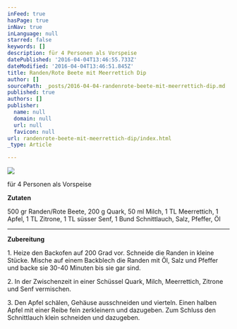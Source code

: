 ```yaml
---
inFeed: true
hasPage: true
inNav: true
inLanguage: null
starred: false
keywords: []
description: für 4 Personen als Vorspeise
datePublished: '2016-04-04T13:46:55.733Z'
dateModified: '2016-04-04T13:46:51.845Z'
title: Randen/Rote Beete mit Meerrettich Dip
author: []
sourcePath: _posts/2016-04-04-randenrote-beete-mit-meerrettich-dip.md
published: true
authors: []
publisher:
  name: null
  domain: null
  url: null
  favicon: null
url: randenrote-beete-mit-meerrettich-dip/index.html
_type: Article

---
```

![](https://the-grid-user-content.s3-us-west-2.amazonaws.com/ff33f9a5-a441-4500-bcab-675729a1d2e3.jpg)

für 4 Personen als Vorspeise

**Zutaten**

500 gr Randen/Rote Beete, 200 g Quark, 50 ml Milch, 1 TL Meerrettich, 1 Apfel, 1 TL Zitrone, 1 TL süsser Senf, 1 Bund Schnittlauch, Salz, Pfeffer, Öl

****

**Zubereitung**

1\. Heize den Backofen auf 200 Grad vor. Schneide die Randen in kleine Stücke. Mische auf einem Backblech die Randen mit Öl, Salz und Pfeffer und backe sie 30-40 Minuten bis sie gar sind.

2\. In der Zwischenzeit in einer Schüssel Quark, Milch, Meerrettich, Zitrone und Senf vermischen. 

3\. Den Apfel schälen, Gehäuse ausschneiden und vierteln. Einen halben Apfel mit einer Reibe fein zerkleinern und dazugeben. Zum Schluss den Schnittlauch klein schneiden und dazugeben.
